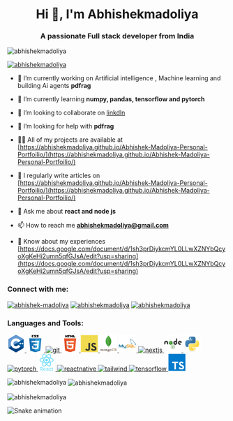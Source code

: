 ﻿<h1 align="center">Hi 👋, I'm Abhishekmadoliya</h1>
<h3 align="center">A passionate Full stack developer from India</h3>

<p align="left"> <img src="https://komarev.com/ghpvc/?username=abhishekmadoliya&label=Profile%20views&color=0e75b6&style=flat" alt="abhishekmadoliya" /> </p>

<p align="left"> <a href="https://github.com/ryo-ma/github-profile-trophy"><img src="https://github-profile-trophy.vercel.app/?username=abhishekmadoliya" alt="abhishekmadoliya" /></a> </p>

- 🔭 I’m currently working on Artificial intelligence , Machine learning and building Ai agents **pdfrag**

- 🌱 I’m currently learning **numpy, pandas, tensorflow and pytorch**

- 👯 I’m looking to collaborate on [linkdln](https://www.linkedin.com/in/abhishek-madoliya-540847273/)

- 🤝 I’m looking for help with **pdfrag**

- 👨‍💻 All of my projects are available at [https://abhishekmadoliya.github.io/Abhishek-Madoliya-Personal-Portfoilio/](https://abhishekmadoliya.github.io/Abhishek-Madoliya-Personal-Portfoilio/)

- 📝 I regularly write articles on [https://abhishekmadoliya.github.io/Abhishek-Madoliya-Personal-Portfoilio/](https://abhishekmadoliya.github.io/Abhishek-Madoliya-Personal-Portfoilio/)

- 💬 Ask me about **react and node js**

- 📫 How to reach me **abhishekmadoliya@gmail.com**

- 📄 Know about my experiences [https://docs.google.com/document/d/1sh3prDiykcmYL0LLwXZNYbQcyoXgKeHi2umn5qfGJsA/edit?usp=sharing](https://docs.google.com/document/d/1sh3prDiykcmYL0LLwXZNYbQcyoXgKeHi2umn5qfGJsA/edit?usp=sharing)


<h3 align="left">Connect with me:</h3>
<p align="left">
<a href="https://www.linkedin.com/in/abhishek-madoliya-540847273/" target="blank"><img align="center" src="https://raw.githubusercontent.com/rahuldkjain/github-profile-readme-generator/master/src/images/icons/Social/linked-in-alt.svg" alt="abhishek-madoliya" height="30" width="40" /></a>
<a href="https://leetcode.com/u/abhishekmadoliya/" target="blank"><img align="center" src="https://raw.githubusercontent.com/rahuldkjain/github-profile-readme-generator/master/src/images/icons/Social/leet-code.svg" alt="abhishekmadoliya" height="30" width="40" /></a>
<a href="https://auth.geeksforgeeks.org/user/abhishekmadoliya" target="blank"><img align="center" src="https://raw.githubusercontent.com/rahuldkjain/github-profile-readme-generator/master/src/images/icons/Social/geeks-for-geeks.svg" alt="abhishekmadoliya" height="30" width="40" /></a>
</p>

<h3 align="left">Languages and Tools:</h3>
<p align="left"> <a href="https://www.w3schools.com/cpp/" target="_blank" rel="noreferrer"> <img src="https://raw.githubusercontent.com/devicons/devicon/master/icons/cplusplus/cplusplus-original.svg" alt="cplusplus" width="40" height="40"/> </a> <a href="https://www.w3schools.com/css/" target="_blank" rel="noreferrer"> <img src="https://raw.githubusercontent.com/devicons/devicon/master/icons/css3/css3-original-wordmark.svg" alt="css3" width="40" height="40"/> </a> <a href="https://git-scm.com/" target="_blank" rel="noreferrer"> <img src="https://www.vectorlogo.zone/logos/git-scm/git-scm-icon.svg" alt="git" width="40" height="40"/> </a> <a href="https://www.w3.org/html/" target="_blank" rel="noreferrer"> <img src="https://raw.githubusercontent.com/devicons/devicon/master/icons/html5/html5-original-wordmark.svg" alt="html5" width="40" height="40"/> </a> <a href="https://developer.mozilla.org/en-US/docs/Web/JavaScript" target="_blank" rel="noreferrer"> <img src="https://raw.githubusercontent.com/devicons/devicon/master/icons/javascript/javascript-original.svg" alt="javascript" width="40" height="40"/> </a> <a href="https://www.mongodb.com/" target="_blank" rel="noreferrer"> <img src="https://raw.githubusercontent.com/devicons/devicon/master/icons/mongodb/mongodb-original-wordmark.svg" alt="mongodb" width="40" height="40"/> </a> <a href="https://www.mysql.com/" target="_blank" rel="noreferrer"> <img src="https://raw.githubusercontent.com/devicons/devicon/master/icons/mysql/mysql-original-wordmark.svg" alt="mysql" width="40" height="40"/> </a> <a href="https://nextjs.org/" target="_blank" rel="noreferrer"> <img src="https://cdn.worldvectorlogo.com/logos/nextjs-2.svg" alt="nextjs" width="40" height="40"/> </a> <a href="https://nodejs.org" target="_blank" rel="noreferrer"> <img src="https://raw.githubusercontent.com/devicons/devicon/master/icons/nodejs/nodejs-original-wordmark.svg" alt="nodejs" width="40" height="40"/> </a> <a href="https://www.python.org" target="_blank" rel="noreferrer"> <img src="https://raw.githubusercontent.com/devicons/devicon/master/icons/python/python-original.svg" alt="python" width="40" height="40"/> </a> <a href="https://pytorch.org/" target="_blank" rel="noreferrer"> <img src="https://www.vectorlogo.zone/logos/pytorch/pytorch-icon.svg" alt="pytorch" width="40" height="40"/> </a> <a href="https://reactjs.org/" target="_blank" rel="noreferrer"> <img src="https://raw.githubusercontent.com/devicons/devicon/master/icons/react/react-original-wordmark.svg" alt="react" width="40" height="40"/> </a> <a href="https://reactnative.dev/" target="_blank" rel="noreferrer"> <img src="https://reactnative.dev/img/header_logo.svg" alt="reactnative" width="40" height="40"/> </a> <a href="https://tailwindcss.com/" target="_blank" rel="noreferrer"> <img src="https://www.vectorlogo.zone/logos/tailwindcss/tailwindcss-icon.svg" alt="tailwind" width="40" height="40"/> </a> <a href="https://www.tensorflow.org" target="_blank" rel="noreferrer"> <img src="https://www.vectorlogo.zone/logos/tensorflow/tensorflow-icon.svg" alt="tensorflow" width="40" height="40"/> </a> <a href="https://www.typescriptlang.org/" target="_blank" rel="noreferrer"> <img src="https://raw.githubusercontent.com/devicons/devicon/master/icons/typescript/typescript-original.svg" alt="typescript" width="40" height="40"/> </a> </p>

<p><img align="left" src="https://github-readme-stats.vercel.app/api/top-langs?username=abhishekmadoliya&show_icons=true&locale=en&layout=compact" alt="abhishekmadoliya" /></p>

<p>&nbsp;<img align="center" src="https://github-readme-stats.vercel.app/api?username=abhishekmadoliya&show_icons=true&locale=en" alt="abhishekmadoliya" /></p>

<p><img align="center" src="https://github-readme-streak-stats.herokuapp.com/?user=abhishekmadoliya&" alt="abhishekmadoliya" /></p>

<img src="https://Abhishekmadoliya/maurodesouza/maurodesouza/output/snake.svg" alt="Snake animation" />





